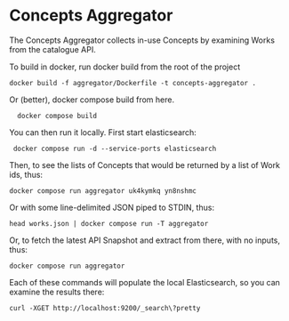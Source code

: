 # Concepts Aggregator

The Concepts Aggregator collects in-use Concepts by examining Works from the catalogue API.

To build in docker, run docker build from the root of the project

```shell
docker build -f aggregator/Dockerfile -t concepts-aggregator .
```

Or (better), docker compose build from here.

```shell
  docker compose build
```

You can then run it locally. First start elasticsearch:
```shell
 docker compose run -d --service-ports elasticsearch 
```

Then, to see the lists of Concepts that would be returned by 
a list of Work ids, thus:

```shell
docker compose run aggregator uk4kymkq yn8nshmc  
```

Or with some line-delimited JSON piped to STDIN, thus:

```shell
head works.json | docker compose run -T aggregator
```

Or, to fetch the latest API Snapshot and extract from there, with no inputs, thus:

```shell
docker compose run aggregator
```

Each of these commands will populate the local Elasticsearch, so you can examine
the results there:

```shell 
curl -XGET http://localhost:9200/_search\?pretty
```